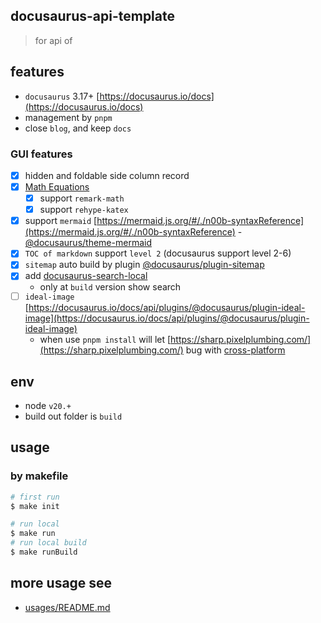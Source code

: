 ## docusaurus-api-template

> for api of

## features

- `docusaurus` 3.17+ [https://docusaurus.io/docs](https://docusaurus.io/docs)
- management by `pnpm`
- close `blog`, and keep `docs`

### GUI features

- [x] hidden and foldable side column record
- [x] [Math Equations](https://docusaurus.io/docs/markdown-features/math-equations)
  - [x] support `remark-math`
  - [x] support `rehype-katex`
- [x] support `mermaid` [https://mermaid.js.org/#/./n00b-syntaxReference](https://mermaid.js.org/#/./n00b-syntaxReference) -[@docusaurus/theme-mermaid](https://docusaurus.io/docs/api/themes/@docusaurus/theme-mermaid)
- [x] `TOC of markdown` support `level 2` (docusaurus support level 2-6)
- [x] `sitemap` auto build by plugin [@docusaurus/plugin-sitemap](https://docusaurus.io/docs/api/plugins/@docusaurus/plugin-sitemap)
- [x] add [docusaurus-search-local](https://github.com/easyops-cn/docusaurus-search-local)
  - only at `build` version show search
- [ ] `ideal-image` [https://docusaurus.io/docs/api/plugins/@docusaurus/plugin-ideal-image](https://docusaurus.io/docs/api/plugins/@docusaurus/plugin-ideal-image)
  - when use `pnpm install` will let [https://sharp.pixelplumbing.com/](https://sharp.pixelplumbing.com/) bug with [cross-platform](https://sharp.pixelplumbing.com/install/#cross-platform)

## env

- node `v20.+`
- build out folder is `build`

## usage

### by makefile

```bash
# first run
$ make init

# run local
$ make run
# run local build
$ make runBuild
```

## more usage see

- [usages/README.md](usages/README.md)
